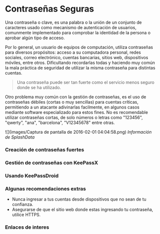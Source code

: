 # Contraseñas Seguras

Una contraseña o clave, es una palabra o la unión de un conjunto de caracteres usado como mecanismo de autenticación de usuarios, comunmente implementado para comprobar la identidad de la persona o aprobar algún tipo de acceso.

Por lo general, un usuario de equipos de computación, utiliza contraseñas para diversos propósitos: acceso a su computadora personal, redes sociales, correo electrónico, cuentas bancarias, sitios web, dispositivos móviles, entre otros. Dificultando recordarlas todas y haciendo muy común la mala práctica de seguridad de utilizar la misma contraseña para distintas cuentas.

>Una contraseña puede ser tan fuerte como el servicio menos seguro donde se ha utilizado.

Otro problema muy común con la gestión de contraseñas, es el uso de contraseñas débiles (cortas o muy sencillas) para cuentas críticas, permitiendo a un atacante adivinarlas facilmente, en algunos casos mediante software especializado para estos fines. No es recomendable utilizar contraseñas cortas, de solo números o letras como "123456", "qwerty", "ana", "barcelona", "V12345678" entre otras.

![](images/Captura de pantalla de 2016-02-01 04:04:58.png)
*Información de SplashData*

### Creación de contraseñas fuertes



### Gestión de contraseñas con KeePassX



### Usando KeePassDroid



### Algunas recomendaciones extras

* Nunca ingresar a tus cuentas desde dispositivos que no sean de tu confianza.
* Asegurarse de que el sitio web donde estas ingresando tu contraseña, utilice HTTPS.

### Enlaces de interes

